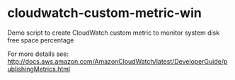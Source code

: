 # cloudwatch-custom-metric-win
Demo script to create CloudWatch custom metric to monitor system disk free space percentage

For more details see:
http://docs.aws.amazon.com/AmazonCloudWatch/latest/DeveloperGuide/publishingMetrics.html

